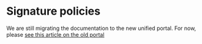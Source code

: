﻿# Signature policies

We are still migrating the documentation to the new unified portal. For now, please
[see this article on the old portal](http://pki.lacunasoftware.com/Help/html/e9c1693f-91e4-41a8-8dd1-666c221e427b.htm)
